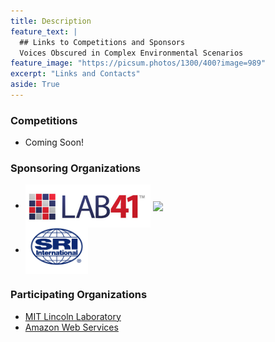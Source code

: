 ```yaml
---
title: Description
feature_text: |
  ## Links to Competitions and Sponsors
  Voices Obscured in Complex Environmental Scenarios
feature_image: "https://picsum.photos/1300/400?image=989"
excerpt: "Links and Contacts"
aside: True
---
```


### Competitions
- Coming Soon!

### Sponsoring Organizations
- <a href="http://lab41.org"><img align="center" width="200" src="/assets/l41logo.jpg"></a>
  <a href="http://iqt.org"><img align="center" width="50" src="https://www.iqt.org/wp-content/uploads/2017/05/IQT_logo_color_FINAL-web.png"> </a>
- <a href="http://sri.com"><img align="center" width="100" src="/images/srilogo.jpg"></a>

### Participating Organizations
- <a href="http://www.ll.mit.edu">MIT Lincoln Laboratory</a>
- <a href="http://aws.amazon.com">Amazon Web Services</a>


